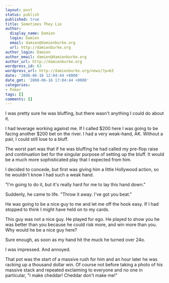```yaml
---
layout: post
status: publish
published: true
title: Sometimes They Lie
author:
  display_name: Damien
  login: Damien
  email: damien@damienburke.org
  url: http://damienburke.org
author_login: Damien
author_email: damien@damienburke.org
author_url: http://damienburke.org
wordpress_id: 63
wordpress_url: http://damienburke.org/news/?p=63
date: '2008-06-16 12:04:44 +0000'
date_gmt: '2008-06-16 17:04:44 +0000'
categories:
- Poker
tags: []
comments: []
---
```

<p>I was pretty sure he was bluffing, but there wasn't anything I could do about it.</p>
<p>I had leverage working against me. If I called $200 here I was going to be facing another $200 bet on the river. I had a very weak-hand, AK. Without a pair, I could still lose to a bluff. </p>
<p>The worst part was that if he was bluffing he had called my pre-flop raise and continuation bet for the singular purpose of setting up the bluff. It would be a much more sophisticated play that I expected from him.</p>
<p>I decided to concede, but first was giving him a little Hollywood action, so he wouldn't know I had such a weak hand.</p>
<p>"I'm going to do it, but it's really hard for me to lay this hand down."</p>
<p>Suddenly, he came to life. "Throw it away. I've got you beat."</p>
<p>He was going to be a nice guy to me and let me off the hook easy. If I had stopped to think I might have held on to my cards.</p>
<p>This guy was not a nice guy. He played for ego. He played to show you he was better than you because he could risk more, and win more than you. Why would he be a nice guy here?</p>
<p>Sure enough, as soon as my hand hit the muck he turned over 24o.</p>
<p>I was impressed. And annoyed.</p>
<p>That pot was the start of a massive rush for him and an hour later he was racking up a thousand dollar win. Of course not before taking a photo of his massive stack and repeated exclaiming to everyone and no one in particular, "I make cheddar! Cheddar don't make me!"</p>
